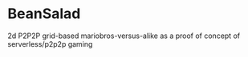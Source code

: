 # BeanSalad
2d P2P2P grid-based mariobros-versus-alike as a proof of concept of serverless/p2p2p gaming
